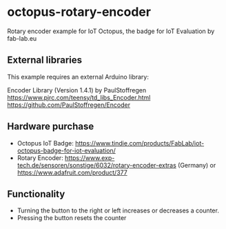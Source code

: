 # octopus-rotary-encoder
Rotary encoder example for IoT Octopus, the badge for IoT Evaluation by fab-lab.eu

## External libraries
This example requires an external Arduino library:

Encoder Library (Version 1.4.1) by PaulStoffregen
https://www.pjrc.com/teensy/td_libs_Encoder.html
https://github.com/PaulStoffregen/Encoder

## Hardware purchase
* Octopus IoT Badge: https://www.tindie.com/products/FabLab/iot-octopus-badge-for-iot-evaluation/
* Rotary Encoder: https://www.exp-tech.de/sensoren/sonstige/6032/rotary-encoder-extras (Germany) or https://www.adafruit.com/product/377

## Functionality
* Turning the button to the right or left increases or decreases a counter.
* Pressing the button resets the counter

